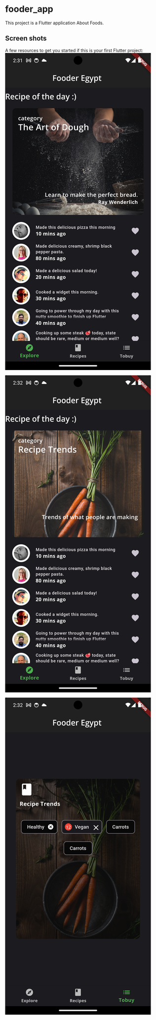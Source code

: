 # fooder_app
 
This project is a Flutter application About Foods.
## Screen shots



A few resources to get you started if this is your first Flutter project:
![A picture screen shots 1](https://github.com/engamir1/fooder_app/blob/master/assets/Screenshot_1696894315.png)
 
![A picture screen shots 2](https://github.com/engamir1/fooder_app/blob/master/assets/Screenshot_1696894347.png)

![A picture screen shots 3](https://github.com/engamir1/fooder_app/blob/master/assets/Screenshot_1696894354.png)
 